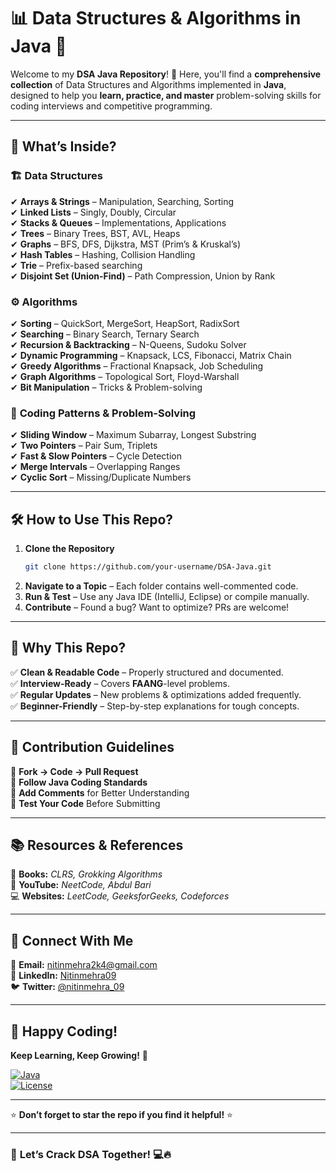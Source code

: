 # 📊 **Data Structures & Algorithms in Java** 🚀  

Welcome to my **DSA Java Repository**! 🌟 Here, you'll find a **comprehensive collection** of Data Structures and Algorithms implemented in **Java**, designed to help you **learn, practice, and master** problem-solving skills for coding interviews and competitive programming.  

---

## 📌 **What’s Inside?**  

### 🏗 **Data Structures**  
✔ **Arrays & Strings** – Manipulation, Searching, Sorting  
✔ **Linked Lists** – Singly, Doubly, Circular  
✔ **Stacks & Queues** – Implementations, Applications  
✔ **Trees** – Binary Trees, BST, AVL, Heaps  
✔ **Graphs** – BFS, DFS, Dijkstra, MST (Prim’s & Kruskal’s)  
✔ **Hash Tables** – Hashing, Collision Handling  
✔ **Trie** – Prefix-based searching  
✔ **Disjoint Set (Union-Find)** – Path Compression, Union by Rank  

### ⚙ **Algorithms**  
✔ **Sorting** – QuickSort, MergeSort, HeapSort, RadixSort  
✔ **Searching** – Binary Search, Ternary Search  
✔ **Recursion & Backtracking** – N-Queens, Sudoku Solver  
✔ **Dynamic Programming** – Knapsack, LCS, Fibonacci, Matrix Chain  
✔ **Greedy Algorithms** – Fractional Knapsack, Job Scheduling  
✔ **Graph Algorithms** – Topological Sort, Floyd-Warshall  
✔ **Bit Manipulation** – Tricks & Problem-solving  

### 🎯 **Coding Patterns & Problem-Solving**  
✔ **Sliding Window** – Maximum Subarray, Longest Substring  
✔ **Two Pointers** – Pair Sum, Triplets  
✔ **Fast & Slow Pointers** – Cycle Detection  
✔ **Merge Intervals** – Overlapping Ranges  
✔ **Cyclic Sort** – Missing/Duplicate Numbers  

---

## 🛠 **How to Use This Repo?**  
1. **Clone the Repository**  
   ```sh
   git clone https://github.com/your-username/DSA-Java.git
   ```
2. **Navigate to a Topic** – Each folder contains well-commented code.  
3. **Run & Test** – Use any Java IDE (IntelliJ, Eclipse) or compile manually.  
4. **Contribute** – Found a bug? Want to optimize? PRs are welcome!  

---

## 🚀 **Why This Repo?**  
✅ **Clean & Readable Code** – Properly structured and documented.  
✅ **Interview-Ready** – Covers **FAANG**-level problems.  
✅ **Regular Updates** – New problems & optimizations added frequently.  
✅ **Beginner-Friendly** – Step-by-step explanations for tough concepts.  

---

## 🌟 **Contribution Guidelines**  
🔹 **Fork → Code → Pull Request**  
🔹 **Follow Java Coding Standards**  
🔹 **Add Comments** for Better Understanding  
🔹 **Test Your Code** Before Submitting  

---

## 📚 **Resources & References**  
📖 **Books:** *CLRS, Grokking Algorithms*  
🎥 **YouTube:** *NeetCode, Abdul Bari*  
💻 **Websites:** *LeetCode, GeeksforGeeks, Codeforces*  

---

## 🤝 **Connect With Me**  
📧 **Email:** nitinmehra2k4@gmail.com      
🔗 **LinkedIn:** [Nitinmehra09](https://www.linkedin.com/in/nitinmehra09/)  
🐦 **Twitter:** [@nitinmehra_09](https://x.com/nitinmehra_09)  

---

## 🎉 **Happy Coding!**  
**Keep Learning, Keep Growing!** 🌱  

[![Java](https://img.shields.io/badge/Java-17%2B-orange?logo=java)](https://www.java.com/)  
[![License](https://img.shields.io/badge/License-MIT-blue)](LICENSE)  

---

⭐ **Don’t forget to star the repo if you find it helpful!** ⭐  

---

### 🚀 **Let’s Crack DSA Together!** 💻🔥  


